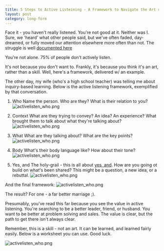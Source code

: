 ```yaml
---
title: 5 Steps to Active Listeining - A Framework to Navigate the Art of Active Listening.
layout: post
category: long-form
---
```



Face it - you haven't really listened. You're not good at it. Neither was I. Sure, we 'heard' what other people said, but we've often faded, day-dreamed, or fully moved our attention elsewhere more often than not. The struggle is well [documented here](http://pratikrathod.com/long-form/2016/03/23/half-of-communication-is-never-saying-a-word.html)

You're not alone. 75% of people don't actively listen.

It's not because you don't want to. Frankly, it's because you think it's an art, rather than a skill. Well, here's a framework, delivered w/ an example.

The other day, my wife (who's a high school teacher) was telling me about inquiry-based learning. Below is the active listening framework, exemplified by that conversation.

1. Who
Name the person. Who are they? What is their relation to you?
![activelisten_who.png]({{site.url}}/images/fw_activelistening/activelisten_who.png)

2. Context
What are they trying to convey? An idea? An experience? What brought them to talk about what they're talking about?
![activelisten_who.png]({{site.url}}/images/fw_activelistening/activelisten_context.png)

3. What
What are they talking about? What are the key points?
![activelisten_who.png]({{site.url}}/images/fw_activelistening/activelisten_what.png)

4. Body
What's their body language like? How about their tone?
![activelisten_who.png]({{site.url}}/images/fw_activelistening/activelisten_bodylang.png)

5. Yes, and
The holy-grail - this is all about [yes, and](https://en.wikipedia.org/wiki/Yes,_and...). How are you going ot build on what's been shared? This might be a question, a new idea, or a rebuttal.
![activelisten_who.png]({{site.url}}/images/fw_activelistening/activelisten_yesand.png)


And the final framework:
![activelisten_who.png]({{site.url}}/images/fw_activelistening/framework_example.png)


The result? For one - a far better marriage ;).

Presumably, you've read this far because you see the value in active listening. You're searching to be a better leader, friend, or husband. You want to be better at problem solving and sales. The value is clear, but the path to get there isn't always clear.

Remember, this is a skill - not an art. It can be learned, and learned fairly easily. Below is a worksheet you can use. Good luck.

![activelisten_who.png]({{site.url}}/images/fw_activelistening/framework.png)